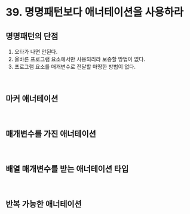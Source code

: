 # 39. 명명패턴보다 애너테이션을 사용하라

## 명명패턴의 단점
1. 오타가 나면 안된다.
2. 올바른 프로그램 요소에서만 사용되리라 보증할 방법이 없다. 
3. 프로그램 요소를 매개변수로 전달할 마땅한 방법이 없다.

</br>

## 마커 애너테이션

</br>

## 매개변수를 가진 애너테이션


</br>


## 배열 매개변수를 받는 애너테이션 타입

</br>


## 반복 가능한 애너테이션

